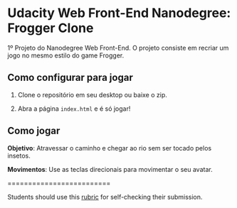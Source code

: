 # Udacity Web Front-End Nanodegree: Frogger Clone
1º Projeto do Nanodegree Web Front-End. O projeto consiste em recriar um jogo no mesmo estilo do game Frogger.

## Como configurar para jogar

1. Clone o repositório em seu desktop ou baixe o zip.

2. Abra a página `index.html` e é só jogar!

## Como jogar

**Objetivo**: Atravessar o caminho e chegar ao rio sem ser tocado pelos insetos.

**Movimentos**: Use as teclas direcionais para movimentar o seu avatar.

=========================

Students should use this [rubric](https://www.udacity.com/course/viewer#!/c-ud015/l-3072058665/m-3072588797) for self-checking their submission.

